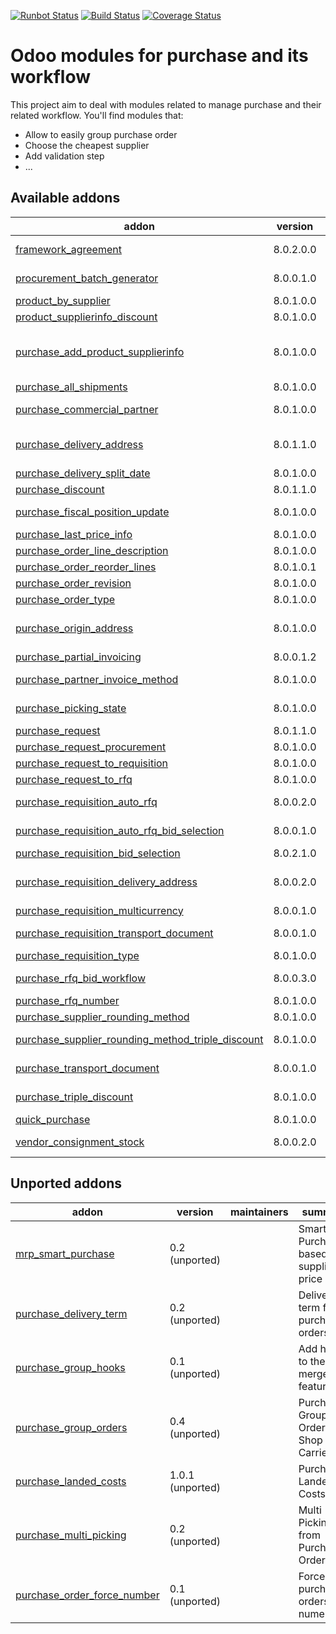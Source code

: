 [![Runbot Status](https://runbot.odoo-community.org/runbot/badge/flat/142/8.0.svg)](https://runbot.odoo-community.org/runbot/repo/github-com-oca-purchase-workflow-142)
[![Build Status](https://travis-ci.org/OCA/purchase-workflow.svg?branch=8.0)](https://travis-ci.org/OCA/purchase-workflow)
[![Coverage Status](https://coveralls.io/repos/OCA/purchase-workflow/badge.png?branch=8.0)](https://coveralls.io/r/OCA/purchase-workflow?branch=8.0)

Odoo modules for purchase and its workflow
==========================================

This project aim to deal with modules related to manage purchase and their related workflow. You'll find modules that:

 - Allow to easily group purchase order
 - Choose the cheapest supplier
 - Add validation step
 - ...

[//]: # (addons)

Available addons
----------------
addon | version | maintainers | summary
--- | --- | --- | ---
[framework_agreement](framework_agreement/) | 8.0.2.0.0 |  | Long Term Agreement (or Framework Agreement) for purchases
[procurement_batch_generator](procurement_batch_generator/) | 8.0.0.1.0 |  | Wizard to create procurements from product variants
[product_by_supplier](product_by_supplier/) | 8.0.1.0.0 |  | Show products grouped by suppliers
[product_supplierinfo_discount](product_supplierinfo_discount/) | 8.0.1.0.0 |  | Discounts in product supplier info
[purchase_add_product_supplierinfo](purchase_add_product_supplierinfo/) | 8.0.1.0.0 |  | In the purchase order, allow automatically complete with partner, the supplierinfo list for all products which are not related to this supplier
[purchase_all_shipments](purchase_all_shipments/) | 8.0.1.0.0 |  | Purchase All Shipments
[purchase_commercial_partner](purchase_commercial_partner/) | 8.0.1.0.0 |  | Add stored related field 'Commercial Supplier' on POs
[purchase_delivery_address](purchase_delivery_address/) | 8.0.1.1.0 |  | Deprecated: install purchase_transport_multi_address and stock_transport_multi_address instead
[purchase_delivery_split_date](purchase_delivery_split_date/) | 8.0.1.0.0 |  | Purchase Deliveries split by date
[purchase_discount](purchase_discount/) | 8.0.1.1.0 |  | Purchase order lines with discounts
[purchase_fiscal_position_update](purchase_fiscal_position_update/) | 8.0.1.0.0 |  | Changing the fiscal position of a purchase order will auto-update purchase order lines
[purchase_last_price_info](purchase_last_price_info/) | 8.0.1.0.0 |  | Product Last Price Info - Purchase
[purchase_order_line_description](purchase_order_line_description/) | 8.0.1.0.0 |  | Purchase order line description
[purchase_order_reorder_lines](purchase_order_reorder_lines/) | 8.0.1.0.1 |  | Purchase order lines with sequence number
[purchase_order_revision](purchase_order_revision/) | 8.0.1.0.0 |  | Purchase order revisions
[purchase_order_type](purchase_order_type/) | 8.0.1.0.0 |  | Purchase Order Type
[purchase_origin_address](purchase_origin_address/) | 8.0.1.0.0 |  | Deprecated: use purchase_transport_multi_address from OCA/stock-logistics-transport
[purchase_partial_invoicing](purchase_partial_invoicing/) | 8.0.0.1.2 |  | Purchase partial invoicing
[purchase_partner_invoice_method](purchase_partner_invoice_method/) | 8.0.1.0.0 |  | Adds supplier invoicing control on partner form
[purchase_picking_state](purchase_picking_state/) | 8.0.1.0.0 |  | Add the status of all the incoming picking in the purchase order
[purchase_request](purchase_request/) | 8.0.1.1.0 |  | Purchase Request
[purchase_request_procurement](purchase_request_procurement/) | 8.0.1.0.0 |  | Purchase Request Procurement
[purchase_request_to_requisition](purchase_request_to_requisition/) | 8.0.1.0.0 |  | Purchase Request to Call for Bids
[purchase_request_to_rfq](purchase_request_to_rfq/) | 8.0.1.0.0 |  | Purchase Request to RFQ
[purchase_requisition_auto_rfq](purchase_requisition_auto_rfq/) | 8.0.0.2.0 |  | Automatically create RFQ from a purchase requisition
[purchase_requisition_auto_rfq_bid_selection](purchase_requisition_auto_rfq_bid_selection/) | 8.0.0.1.0 |  | Bridge module for PR Auto RFQ / Bid Selection
[purchase_requisition_bid_selection](purchase_requisition_bid_selection/) | 8.0.2.1.0 |  | Purchase Requisition Bid Selection
[purchase_requisition_delivery_address](purchase_requisition_delivery_address/) | 8.0.0.2.0 |  | Deprecated: install purchase_requisition_transport_multi_address instead
[purchase_requisition_multicurrency](purchase_requisition_multicurrency/) | 8.0.0.1.0 |  | Purchase Requisition Multicurrency
[purchase_requisition_transport_document](purchase_requisition_transport_document/) | 8.0.0.1.0 |  | Add Transport Documents to Purchase Requisitions
[purchase_requisition_type](purchase_requisition_type/) | 8.0.1.0.0 |  | Add order type to purchase requisition
[purchase_rfq_bid_workflow](purchase_rfq_bid_workflow/) | 8.0.0.3.0 |  | Improve the purchase workflow to manage RFQ, Bids, and Orders
[purchase_rfq_number](purchase_rfq_number/) | 8.0.1.0.0 |  | Adds a sequence on purchase RFQ
[purchase_supplier_rounding_method](purchase_supplier_rounding_method/) | 8.0.1.0.0 |  | Supplier Rounding Method
[purchase_supplier_rounding_method_triple_discount](purchase_supplier_rounding_method_triple_discount/) | 8.0.1.0.0 |  | Supplier Rounding Method - Triple Discount - Glue Module
[purchase_transport_document](purchase_transport_document/) | 8.0.0.1.0 |  | Add a new Transport Document object in the Purchase Order
[purchase_triple_discount](purchase_triple_discount/) | 8.0.1.0.0 |  | Manage triple discount on purchase order lines
[quick_purchase](quick_purchase/) | 8.0.1.0.0 |  | Quick Purchase order
[vendor_consignment_stock](vendor_consignment_stock/) | 8.0.0.2.0 |  | Manage stock in our warehouse that is owned by a vendor


Unported addons
---------------
addon | version | maintainers | summary
--- | --- | --- | ---
[mrp_smart_purchase](mrp_smart_purchase/) | 0.2 (unported) |  | Smart MRP Purchase based on supplier price
[purchase_delivery_term](purchase_delivery_term/) | 0.2 (unported) |  | Delivery term for purchase orders
[purchase_group_hooks](purchase_group_hooks/) | 0.1 (unported) |  | Add hooks to the merge PO feature.
[purchase_group_orders](purchase_group_orders/) | 0.4 (unported) |  | Purchase Group Orders by Shop and Carrier
[purchase_landed_costs](purchase_landed_costs/) | 1.0.1 (unported) |  | Purchase Landed Costs
[purchase_multi_picking](purchase_multi_picking/) | 0.2 (unported) |  | Multi Pickings from Purchase Orders
[purchase_order_force_number](purchase_order_force_number/) | 0.1 (unported) |  | Force purchase orders numeration

[//]: # (end addons)
